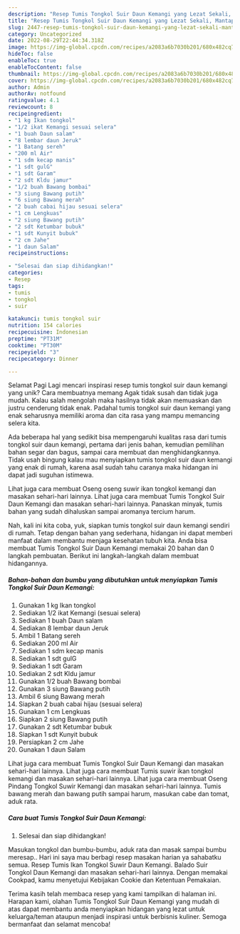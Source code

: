 ```yaml
---
description: "Resep Tumis Tongkol Suir Daun Kemangi yang Lezat Sekali, Mantap"
title: "Resep Tumis Tongkol Suir Daun Kemangi yang Lezat Sekali, Mantap"
slug: 2447-resep-tumis-tongkol-suir-daun-kemangi-yang-lezat-sekali-mantap
category: Uncategorized
date: 2022-08-29T22:44:34.318Z
image: https://img-global.cpcdn.com/recipes/a2083a6b7030b201/680x482cq70/tumis-tongkol-suir-daun-kemangi-foto-resep-utama.jpg
hideToc: false
enableToc: true
enableTocContent: false
thumbnail: https://img-global.cpcdn.com/recipes/a2083a6b7030b201/680x482cq70/tumis-tongkol-suir-daun-kemangi-foto-resep-utama.jpg
cover: https://img-global.cpcdn.com/recipes/a2083a6b7030b201/680x482cq70/tumis-tongkol-suir-daun-kemangi-foto-resep-utama.jpg
author: Admin
authorAv: notfound
ratingvalue: 4.1
reviewcount: 8
recipeingredient:
- "1 kg Ikan tongkol"
- "1/2 ikat Kemangi sesuai selera"
- "1 buah Daun salam"
- "8 lembar daun Jeruk"
- "1 Batang sereh"
- "200 ml Air"
- "1 sdm kecap manis"
- "1 sdt gulG"
- "1 sdt Garam"
- "2 sdt Kldu jamur"
- "1/2 buah Bawang bombai"
- "3 siung Bawang putih"
- "6 siung Bawang merah"
- "2 buah cabai hijau sesuai selera"
- "1 cm Lengkuas"
- "2 siung Bawang putih"
- "2 sdt Ketumbar bubuk"
- "1 sdt Kunyit bubuk"
- "2 cm Jahe"
- "1 daun Salam"
recipeinstructions:

- "Selesai dan siap dihidangkan!"
categories:
- Resep
tags:
- tumis
- tongkol
- suir

katakunci: tumis tongkol suir 
nutrition: 154 calories
recipecuisine: Indonesian
preptime: "PT31M"
cooktime: "PT30M"
recipeyield: "3"
recipecategory: Dinner

---
```



Selamat Pagi Lagi mencari inspirasi resep tumis tongkol suir daun kemangi yang unik? Cara membuatnya memang Agak tidak susah dan tidak juga mudah. Kalau salah mengolah maka hasilnya tidak akan memuaskan dan justru cenderung tidak enak. Padahal tumis tongkol suir daun kemangi yang enak seharusnya memiliki aroma dan cita rasa yang mampu memancing selera kita.


Ada beberapa hal yang sedikit bisa mempengaruhi kualitas rasa dari tumis tongkol suir daun kemangi, pertama dari jenis bahan, kemudian pemilihan bahan segar dan bagus, sampai cara membuat dan menghidangkannya. Tidak usah bingung kalau mau menyiapkan tumis tongkol suir daun kemangi yang enak di rumah, karena asal sudah tahu caranya maka hidangan ini dapat jadi suguhan istimewa.

Lihat juga cara membuat Oseng oseng suwir ikan tongkol kemangi dan masakan sehari-hari lainnya. Lihat juga cara membuat Tumis Tongkol Suir Daun Kemangi dan masakan sehari-hari lainnya. Panaskan minyak, tumis bahan yang sudah dihaluskan sampai aromanya tercium harum.


Nah, kali ini kita coba, yuk, siapkan tumis tongkol suir daun kemangi sendiri di rumah. Tetap dengan bahan yang sederhana, hidangan ini dapat memberi manfaat dalam membantu menjaga kesehatan tubuh kita. Anda bisa membuat Tumis Tongkol Suir Daun Kemangi memakai 20 bahan dan 0 langkah pembuatan. Berikut ini langkah-langkah dalam membuat hidangannya.

<!--inarticleads1-->

##### Bahan-bahan dan bumbu yang dibutuhkan untuk menyiapkan Tumis Tongkol Suir Daun Kemangi:

1. Gunakan 1 kg Ikan tongkol
1. Sediakan 1/2 ikat Kemangi (sesuai selera)
1. Sediakan 1 buah Daun salam
1. Sediakan 8 lembar daun Jeruk
1. Ambil 1 Batang sereh
1. Sediakan 200 ml Air
1. Sediakan 1 sdm kecap manis
1. Sediakan 1 sdt gulG
1. Sediakan 1 sdt Garam
1. Sediakan 2 sdt Kldu jamur
1. Gunakan 1/2 buah Bawang bombai
1. Gunakan 3 siung Bawang putih
1. Ambil 6 siung Bawang merah
1. Siapkan 2 buah cabai hijau (sesuai selera)
1. Gunakan 1 cm Lengkuas
1. Siapkan 2 siung Bawang putih
1. Gunakan 2 sdt Ketumbar bubuk
1. Siapkan 1 sdt Kunyit bubuk
1. Persiapkan 2 cm Jahe
1. Gunakan 1 daun Salam


Lihat juga cara membuat Tumis Tongkol Suir Daun Kemangi dan masakan sehari-hari lainnya. Lihat juga cara membuat Tumis suwir ikan tongkol kemangi dan masakan sehari-hari lainnya. Lihat juga cara membuat Oseng Pindang Tongkol Suwir Kemangi dan masakan sehari-hari lainnya. Tumis bawang merah dan bawang putih sampai harum, masukan cabe dan tomat, aduk rata. 

<!--inarticleads2-->

##### Cara buat Tumis Tongkol Suir Daun Kemangi:


1. Selesai dan siap dihidangkan!

Masukan tongkol dan bumbu-bumbu, aduk rata dan masak sampai bumbu meresap.. Hari ini saya mau berbagi resep masakan harian ya sahabatku semua. Resep Tumis Ikan Tongkol Suwir Daun Kemangi. Balado Suir Tongkol Daun Kemangi dan masakan sehari-hari lainnya. Dengan memakai Cookpad, kamu menyetujui Kebijakan Cookie dan Ketentuan Pemakaian. 

Terima kasih telah membaca resep yang kami tampilkan di halaman ini. Harapan kami, olahan Tumis Tongkol Suir Daun Kemangi yang mudah di atas dapat membantu anda menyiapkan hidangan yang lezat untuk keluarga/teman ataupun menjadi inspirasi untuk berbisnis kuliner. Semoga bermanfaat dan selamat mencoba!
